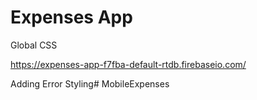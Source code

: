 # Expenses App

Global CSS



https://expenses-app-f7fba-default-rtdb.firebaseio.com/


Adding Error Styling# MobileExpenses
